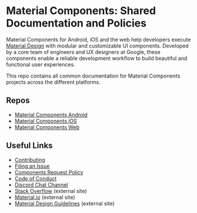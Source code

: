 # Material Components: Shared Documentation and Policies

Material Components for Android, iOS and the web help developers execute [Material Design](https://www.material.io) with modular and customizable UI components. Developed by a core team of engineers and UX designers at Google, these components enable a reliable development workflow to build beautiful and functional user experiences.

This repo contains all common documentation for Material Components projects across the different platforms.

## Repos
- [Material Components Android](https://github.com/material-components/material-components-android)
- [Material Components iOS](https://github.com/material-components/material-components-ios)
- [Material Components Web](https://github.com/material-components/material-components-web)

## Useful Links
- [Contributing](CONTRIBUTING.md)
- [Filing an Issue](ISSUE_TEMPLATE.md)
- [Components Request Policy](COMPONENTS_REQUEST_POLICY.md)
- [Code of Conduct](CONDUCT.md)
- [Discord Chat Channel](https://discord.gg/material-components)
- [Stack Overflow](https://stackoverflow.com/questions/tagged/material-components) (external site)
- [Material.io](https://www.material.io) (external site)
- [Material Design Guidelines](https://material.google.com) (external site)
